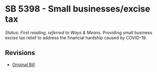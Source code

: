 # SB 5398 - Small businesses/excise tax
*Status: First reading, referred to Ways & Means.*
Providing small business excise tax relief to address the financial hardship caused by COVID-19.

## Revisions
* [Original Bill](1/)